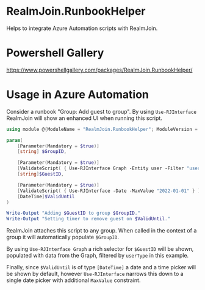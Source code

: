 # RealmJoin.RunbookHelper
Helps to integrate Azure Automation scripts with RealmJoin.

# Powershell Gallery
https://www.powershellgallery.com/packages/RealmJoin.RunbookHelper/

# Usage in Azure Automation
Consider a runbook "Group: Add guest to group". By using `Use-RJInterface` RealmJoin will show an enhanced UI when running this script.

```powershell
using module @{ModuleName = "RealmJoin.RunbookHelper"; ModuleVersion = "0.3.0" }

param(
    [Parameter(Mandatory = $true)]
    [string] $GroupID,

    [Parameter(Mandatory = $true)]
    [ValidateScript( { Use-RJInterface Graph -Entity user -Filter "userType eq 'Guest'" } )]
    [string]$GuestID,

    [Parameter(Mandatory = $true)]
    [ValidateScript( { Use-RJInterface -Date -MaxValue "2022-01-01" } )]
    [DateTime]$ValidUntil
)

Write-Output "Adding $GuestID to group $GroupID."
Write-Output "Setting timer to remove guest on $ValidUntil."
```

RealmJoin attaches this script to any group. When called in the context of a group it will automatically populate `$GroupID`.

By using `Use-RJInterface Graph` a rich selector for `$GuestID` will be shown, populated with data from the Graph, filtered by `userType` in this example.

Finally, since `$ValidUntil` is of type `[DateTime]` a date and a time picker will be shown by default, however `Use-RJInterface` narrows this down to a single date picker with additional `MaxValue` constraint.
